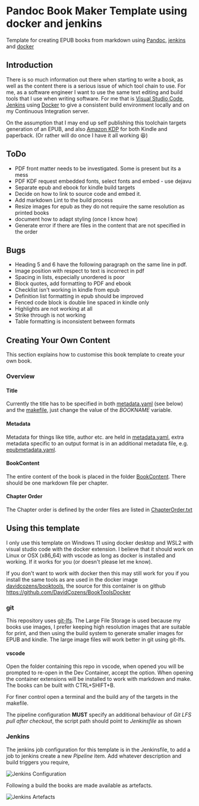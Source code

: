 # Pandoc Book Maker Template using docker and jenkins

Template for creating EPUB books from markdown using [Pandoc](https://pandoc.org/), [jenkins](https://www.jenkins.io/) and [docker](https://www.docker.com/)

## Introduction

There is so much information out there when starting to write a book, as well as the content there is a serious issue of which tool chain to use.  For me, as a software engineer I want to use the same text editing and build tools that I use when writing software. For me that is [Visual Studio Code](https://code.visualstudio.com/), [Jenkins](https://www.jenkins.io/) using [Docker](https://hub.docker.com/) to give a consistent build environment locally and on my Continuous Integration server.

On the assumption that I may end up self publishing this toolchain targets generation of an EPUB, and also [Amazon KDP](https://kdp.amazon.com/) for both Kindle and paperback.  (Or rather will do once I have it all working :laughing:)

## ToDo

* PDF front matter needs to be investigated. Some is present but its a mess
* PDF KDF request embedded fonts, select fonts and embed - use dejavu
* Separate epub and ebook for kindle build targets
* Decide on how to link to source code and embed it.
* Add markdown Lint to the build process
* Resize images for epub as they do not require the same resolution as printed books
* document how to adapt styling (once I know how)
* Generate error if there are files in the content that are not specified in the order

## Bugs

* Heading 5 and 6 have the following paragraph on the same line in pdf.
* Image position with respect to text is incorrect in pdf
* Spacing in lists, especially unordered is poor
* Block quotes, add formatting to PDF and ebook
* Checklist isn't working in kindle from epub
* Definition list formatting in epub should be improved
* Fenced code block is double line spaced in kindle only
* Highlights are not working at all
* Strike through is not working
* Table formatting is inconsistent between formats

## Creating Your Own Content

This section explains how to customise this book template to create your own book.

### Overview

#### Title

Currently the title has to be specified in both [metadata.yaml](metadata.yaml) (see below) and the [makefile](makefile), just change the value of the *BOOKNAME* variable.

#### Metadata

Metadata for things like title, author etc. are held in [metadata.yaml](metadata.yaml), extra metadata specific to an output format is in an additional metadata file, e.g. [epubmetadata.yaml](epubmetadata.yaml).

#### BookContent

The entire content of the book is placed in the folder [BookContent](BookContent). There should be one markdown file per chapter.

#### Chapter Order

The Chapter order is defined by the order files are listed in [ChapterOrder.txt](ChapterOrder.txt)


## Using this template

I only use this template on Windows 11 using docker desktop and WSL2 with visual studio code with the docker extension. I believe that it should work on Linux or OSX (x86_64) with vscode as long as docker is installed and working. If it works for you (or doesn't please let me know).

If you don't want to work with docker then this may still work for you if you install the same tools as are used in the docker image [davidcozens/booktools](https://hub.docker.com/r/davidcozens/booktools), the source for this container is on github <https://github.com/DavidCozens/BookToolsDocker>

### git

This repository uses [git-lfs](https://git-lfs.github.com/). The Large File Storage is used because my books use images, I  prefer keeping high resolution images that are suitable for print, and then using the build system to generate smaller images for EPUB and kindle. The large image files will work better in git using git-lfs.

#### vscode

Open the folder containing this repo in vscode, when opened you will be prompted to re-open in the Dev Container, accept the option. When opening the container extensions will be installed to work with markdown and make. The books can be built with CTRL+SHIFT+B.

For finer control open a terminal and the build any of the targets in the makefile.

The pipeline configuration **MUST** specify an additional behaviour of *Git LFS pull after checkout*, the script path should point to *Jenkinsfile* as shown

### Jenkins

The jenkins job configuration for this template is in the Jenkinsfile, to add a job to jenkins create a new *Pipeline* item. Add whatever description and build triggers you require,

![Jenkins Configuration](ReadmeImages/Jenkins.jpg)

Following a build the books are made available as artefacts.

![Jenkins Artefacts](ReadmeImages/Artefacts.jpg)
